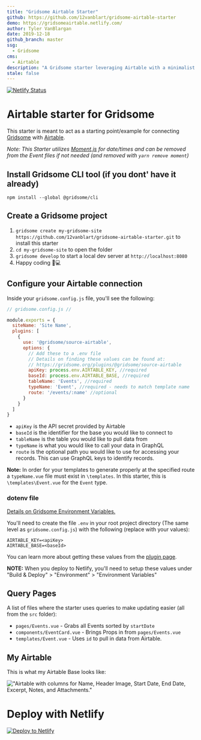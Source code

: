 ```yaml
---
title: "Gridsome Airtable Starter"
github: https://github.com/12vanblart/gridsome-airtable-starter
demo: https://gridsomeairtable.netlify.com/
author: Tyler VanBlargan
date: 2019-12-18
github_branch: master
ssg:
  - Gridsome
cms:
  - Airtable
description: "A Gridsome starter leveraging Airtable with a minimalist design. "
stale: false
---
```


[![Netlify Status](https://api.netlify.com/api/v1/badges/66526f3f-455e-4ee4-b05e-3cf37c607921/deploy-status)](https://app.netlify.com/sites/gridsomeairtable/deploys)

# Airtable starter for Gridsome

This starter is meant to act as a starting point/example for connecting [Gridsome](https://gridsome.org/) with [Airtable](https://airtable.com/).

*Note: This Starter utilizes [Moment.js](https://momentjs.com/) for date/times and can be removed from the Event files if not needed (and removed with `yarn remove moment`)*

## Install Gridsome CLI tool (if you dont' have it already)

`npm install --global @gridsome/cli`

## Create a Gridsome project

1. `gridsome create my-gridsome-site https://github.com/12vanblart/gridsome-airtable-starter.git` to install this starter
2. `cd my-gridsome-site` to open the folder
3. `gridsome develop` to start a local dev server at `http://localhost:8080`
4. Happy coding 🎉💻

## Configure your Airtable connection

Inside your `gridsome.config.js` file, you'll see the following:

```javascript
// gridsome.config.js //

module.exports = {
  siteName: 'Site Name',
  plugins: [
    {
      use: '@gridsome/source-airtable',
      options: {
        // Add these to a .env file
        // Details on finding these values can be found at:
        // https://gridsome.org/plugins/@gridsome/source-airtable
        apiKey: process.env.AIRTABLE_KEY, //required
        baseId: process.env.AIRTABLE_BASE, //required
        tableName: 'Events', //required
        typeName: 'Event', //required - needs to match template name
        route: '/events/:name' //optional
      }
    }
  ]
}

```

- `apiKey` is the API secret provided by Airtable
- `baseId` is the identifier for the base you would like to connect to
- `tableName` is the table you would like to pull data from
- `typeName` is what you would like to call your data in GraphQL
- `route` is the optional path you would like to use for accessing your records. This can use GraphQL keys to identify records.

**Note:** In order for your templates to generate properly at the specified route a `typeName.vue` file must exist in `\templates`. In this starter, this is `\templates\Event.vue` for the `Event` type.

### dotenv file

[Details on Gridsome Environment Variables.](https://gridsome.org/docs/environment-variables)

You'll need to create the file `.env` in your root project directory (The same level as `gridsome.config.js`) with the following (replace with your values):

```dotenv
AIRTABLE_KEY=<apiKey>
AIRTABLE_BASE=<baseId>
```

You can learn more about getting these values from the [plugin page](https://gridsome.org/plugins/@gridsome/source-airtable).

**NOTE:** When you deploy to Netlify, you'll need to setup these values under "Build & Deploy" > "Environment" > "Environment Variables"

## Query Pages

A list of files where the starter uses queries to make updating easier (all from the `src` folder):

- `pages/Events.vue` - Grabs all Events sorted by `startDate`
- `components/EventCard.vue` - Brings Props in from `pages/Events.vue`
- `templates/Event.vue` - Uses `id` to pull in data from Airtable.

## My Airtable
This is what my Airtable Base looks like:

!["Airtable with columns for Name, Header Image, Start Date, End Date, Excerpt, Notes, and Attachments."](./airtableSetup.png)


# Deploy with Netlify
[![Deploy to Netlify](https://www.netlify.com/img/deploy/button.svg)](https://app.netlify.com/start/deploy?repository=https://github.com/12vanblart/gridsome-airtable-starter)